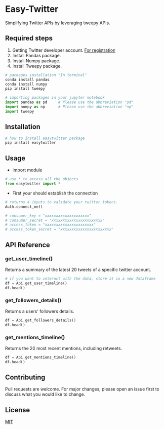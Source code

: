 # Easy-Twitter

Simplifying Twitter APIs by leveraging tweepy APIs.

## Required steps

1.  Getting Twitter developer account. [For registration](https://developer.twitter.com/en/apply-for-access)
2.  Install Pandas package.
3.  Install Numpy package.
4.  Install Tweepy package.

```bash
# packages installation "In terminal"
conda install pandas
conda install numpy
pip install tweepy
```

```python
# importing packages in your jupyter notebook
import pandas as pd		# Please use the abbreviation "pd"
import numpy as np		# Please use the abbreviation "np"
import tweepy
```

## Installation

```bash
# how to install easytwitter package
pip install easytwitter
```

## Usage

- Import module

```python
# use * to access all the objects
from easytwitter import *
```

- First your should establish the connection

```python
# returns 4 inputs to validate your twitter tokens.
Auth.connect_me()

# consumer_key = "xxxxxxxxxxxxxxxxxxxx"
# consumer_secret = "xxxxxxxxxxxxxxxxxxxxxxx"
# access_token = "xxxxxxxxxxxxxxxxxxxxxx"
# access_token_secret = "xxxxxxxxxxxxxxxxxxxxxxx"
```

## API Reference

### get_user_timeline()

Returns a summary of the latest 20 tweets of a specific twitter account.

```python
# if you want to interact with the data, store it in a new dataframe
df = Api.get_user_timeline()
df.head()
```

### get_followers_details()

Returns a users' followers details.

```python
df = Api.get_followers_details()
df.head()
```

### get_mentions_timeline()

Returns the 20 most recent mentions, including retweets.

```python
df = Api.get_mentions_timeline()
df.head()
```

## Contributing

Pull requests are welcome. For major changes, please open an issue first to discuss what you would like to change.

## License

[MIT](https://choosealicense.com/licenses/mit/)

